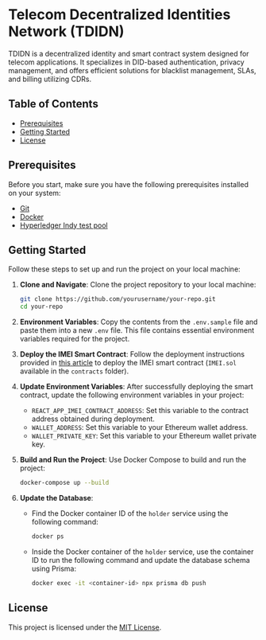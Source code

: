 # Telecom Decentralized Identities Network (TDIDN)

TDIDN is a decentralized identity and smart contract system designed for telecom applications. It specializes in DID-based authentication, privacy management, and offers efficient solutions for blacklist management, SLAs, and billing utilizing CDRs.

## Table of Contents

- [Prerequisites](#prerequisites)
- [Getting Started](#getting-started)
- [License](#license)

## Prerequisites

Before you start, make sure you have the following prerequisites installed on your system:

- [Git](https://git-scm.com/)
- [Docker](https://docs.docker.com/engine/install/)
- [Hyperledger Indy test pool](https://github.com/hyperledger/indy-sdk?tab=readme-ov-file#3-starting-the-test-pool-on-a-docker-network)

## Getting Started

Follow these steps to set up and run the project on your local machine:

1. **Clone and Navigate**: Clone the project repository to your local machine:
   ```bash
   git clone https://github.com/yourusername/your-repo.git
   cd your-repo
   ```

2. **Environment Variables**: Copy the contents from the `.env.sample` file and paste them into a new `.env` file. This file contains essential environment variables required for the project.

3. **Deploy the IMEI Smart Contract**: Follow the deployment instructions provided in [this article](https://hackernoon.com/deploying-your-smart-contract-on-ethereums-sepolia-testnet-using-remix-or-dapp-development-series) to deploy the IMEI smart contract (`IMEI.sol` available in the `contracts` folder).

4. **Update Environment Variables**: After successfully deploying the smart contract, update the following environment variables in your project:
     - `REACT_APP_IMEI_CONTRACT_ADDRESS`: Set this variable to the contract address obtained during deployment.
     - `WALLET_ADDRESS`: Set this variable to your Ethereum wallet address.
     - `WALLET_PRIVATE_KEY`: Set this variable to your Ethereum wallet private key.

5. **Build and Run the Project**: Use Docker Compose to build and run the project:
   ```bash
   docker-compose up --build
   ```

6. **Update the Database**:
   - Find the Docker container ID of the `holder` service using the following command:
     ```bash
     docker ps
     ```
   - Inside the Docker container of the `holder` service, use the container ID to run the following command and update the database schema using Prisma:
     ```bash
     docker exec -it <container-id> npx prisma db push
     ```

## License

This project is licensed under the [MIT License](LICENSE).
